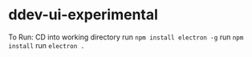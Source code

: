 # ddev-ui-experimental

To Run:
CD into working directory
run `npm install electron -g`
run `npm install`
run `electron .`